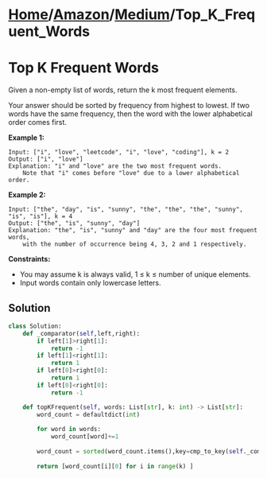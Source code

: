 # [Home](./../..)/[Amazon](./..)/[Medium](./)/Top_K_Frequent_Words
<h1>Top K Frequent Words</h1>

<p>
Given a non-empty list of words, return the k most frequent elements.

Your answer should be sorted by frequency from highest to lowest. If two words have the same frequency, then the word with the lower alphabetical order comes first.

</p>

<b>Example 1:</b>

    Input: ["i", "love", "leetcode", "i", "love", "coding"], k = 2
    Output: ["i", "love"]
    Explanation: "i" and "love" are the two most frequent words.
        Note that "i" comes before "love" due to a lower alphabetical order.

<b>Example 2:</b>

    Input: ["the", "day", "is", "sunny", "the", "the", "the", "sunny", "is", "is"], k = 4
    Output: ["the", "is", "sunny", "day"]
    Explanation: "the", "is", "sunny" and "day" are the four most frequent words,
        with the number of occurrence being 4, 3, 2 and 1 respectively.
 
<b>Constraints:</b>

- You may assume k is always valid, 1 ≤ k ≤ number of unique elements.
- Input words contain only lowercase letters.

<h2>Solution</h2>

```python
class Solution:
    def _comparator(self,left,right):
        if left[1]>right[1]:
            return -1
        if left[1]<right[1]:
            return 1
        if left[0]>right[0]:
            return 1
        if left[0]<right[0]:
            return -1

    def topKFrequent(self, words: List[str], k: int) -> List[str]:
        word_count = defaultdict(int)
        
        for word in words:
            word_count[word]+=1
        
        word_count = sorted(word_count.items(),key=cmp_to_key(self._comparator))
        
        return [word_count[i][0] for i in range(k) ]
```
